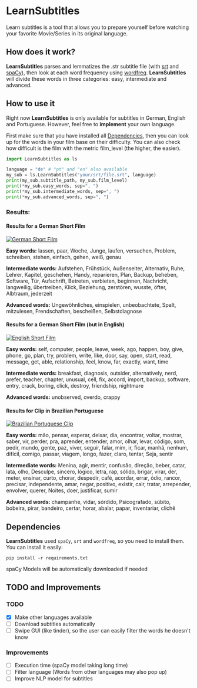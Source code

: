 # LearnSubtitles
Learn subtitles is a tool that allows you to prepare yourself
before watching your favorite Movie/Series in its original language.
## How does it work?
__LearnSubtitles__ parses and lemmatizes the .str subtitle file
(with [srt](https://github.com/cdown/srt "str GitHub Page")
and [spaCy](https://github.com/explosion/spaCy "spacy GitHub page")),
then look at each  word frequency using
[wordfreq](https://github.com/LuminosoInsight/wordfreq "wordfreq GitHub page").
__LearnSubtitles__ will divide these words in three categories: easy, intermediate
 and advanced.

## How to use it

Right now __LearnSubtitles__ is only available for subtitles in German, English and Portuguese. However, feel free to **implement** your own language. 

First make sure that you have installed all [Dependencies](#dependencies), then you can look up for the words in your film base on their difficulty. You can also check how difficult is the film with the metric film_level (the higher, the easier).

```python
import LearnSubtitles as ls

language = "de" # "pt" and "en" also available
my_sub = ls.LearnSubtitles("your/srt/file.srt", language)
print(my_sub.subtitle_path, my_sub.film_level)
print(*my_sub.easy_words, sep=", ")
print(*my_sub.intermediate_words, sep=", ")
print(*my_sub.advanced_words, sep=", ")
```

### Results:
#### Results for a German Short Film
[![German Short Film](http://img.youtube.com/vi/WBC2MukULcE/0.jpg)](http://www.youtube.com/watch?v=WBC2MukULcE "German Short Film")


**Easy words:**
lassen, paar, Woche, Junge, laufen, versuchen, Problem, schreiben, stehen, einfach, gehen, weiß, genau

**Intermediate words:**
Aufstehen, Frühstück, Außenseiter, Alternativ, Ruhe, Lehrer, Kapitel, geschehen, Handy, reparieren, Plan, Backup, beheben, Software, Tür, Aufschrift, Betreten, verbieten, beginnen, Nachricht, langweilig, übertreiben, Klick, Beziehung, zerstören, wusste, öfter, Albtraum, jederzeit

**Advanced words:**
Ungewöhnliches, einspielen, unbeobachtete, Spalt, mitzulesen, Frendschaften, bescheißen, Selbstdiagnose

#### Results for a German Short Film (but in English)
[![English Short Film](http://img.youtube.com/vi/IiavLUfbmgM/0.jpg)](http://www.youtube.com/watch?v=IiavLUfbmgM "English Short Film")

**Easy words:**
self, computer, people, leave, week, ago, happen, boy, give, phone, go, plan, try, problem, write, like, door, say, open, start, read, message, get, able, relationship, feel, know, far, exactly, want, time

**Intermediate words:**
breakfast, diagnosis, outsider, alternatively, nerd, prefer, teacher, chapter, unusual, cell, fix, accord, import, backup, software, entry, crack, boring, click, destroy, friendship, nightmare

**Advanced words:**
unobserved, overdo, crappy


#### Results for Clip in Brazilian Portuguese
[![Brazilian Portuguese Clip](http://img.youtube.com/vi/TQ5DUv_ZwRg/0.jpg)](http://www.youtube.com/watch?v=TQ5DUv_ZwRg "Brazilian Portuguese Clip")

**Easy words:**
mão, pensar, esperar, deixar, dia, encontrar, voltar, mostrar, saber, vir, perder, pra, aprender, entender, amor, olhar, levar, código, som, pedir, mundo, gente, paz, viver, seguir, falar, mim, ir, ficar, manhã, nenhum, difícil, comigo, passar, viagem, longo, fazer, claro, tentar, Seja, sentir

**Intermediate words:**
Menina, agir, mentir, confusão, direção, beber, catar, lata, olho, Desculpe, sincero, lógico, letra, rap, sólido, brigar, virar, der, meter, ensinar, curto, chorar, despedir, café, acordar, errar, ódio, rancor, precisar, independente, amar, negar, positivo, existir, cair, tratar, arrepender, envolver, querer, Noites, doer, justificar, sumir

**Advanced words:**
champanhe, vidar, sórdido, Psicografado, súbito, bobeira, pirar, bandeiro, certar, horar, abalar, papar, inventariar, clichê


## Dependencies

__LearnSubtitles__ used ``spaCy``, ``srt`` and ``wordfreq``, so you need to install them. You can install it easily:
```
pip install -r requirements.txt
```
spaCy Models will be automatically downloaded if needed
## TODO and Improvements
### TODO
- [x] Make other languages available
- [ ] Download subtitles automatically
- [ ] Swipe GUI (like tinder), so the user can easily filter the words he doesn't know

### Improvements
- [ ] Execution time (spaCy model taking long time)
- [ ] Filter language (Words from other languages may also pop up)
- [ ] Improve NLP model for subtitles

